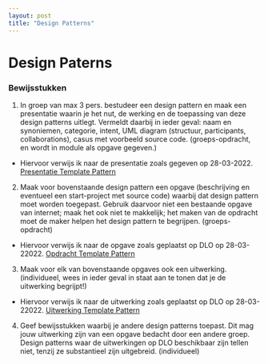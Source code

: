 ```yaml
---
layout: post
title: "Design Patterns"
---
```


# Design Paterns

### Bewijsstukken

1. In groep van max 3 pers. bestudeer een design pattern en maak een presentatie waarin je het nut, de werking en de toepassing van deze design patterns uitlegt. Vermeldt daarbij in ieder geval: naam en synoniemen, categorie, intent, UML diagram (structuur, participants, collaborations), casus met voorbeeld source code. (groeps-opdracht, en wordt in module als opgave gegeven.)

- Hiervoor verwijs ik naar de presentatie zoals gegeven op 28-03-2022. <a href="https://dlo.mijnhva.nl/d2l/le/content/329878/viewContent/1164914/View" target="_blank">Presentatie Template Pattern</a>


2. Maak voor bovenstaande design pattern een opgave (beschrijving en eventueel een start-project met source code) waarbij dat design pattern moet worden toegepast. Gebruik daarvoor niet een bestaande opgave van internet; maak het ook niet te makkelijk; het maken van de opdracht moet de maker helpen het design pattern te begrijpen. (groeps-opdracht)

- Hiervoor verwijs ik naar de opgave zoals geplaatst op DLO op 28-03-22022. <a href="https://dlo.mijnhva.nl/d2l/le/content/329878/viewContent/1164915/View" target="_blank">Opdracht Template Pattern</a>


3. Maak voor elk van bovenstaande opgaves ook een uitwerking. (individueel, wees in ieder geval in staat aan te tonen dat je de uitwerking begrijpt!)

- Hiervoor verwijs ik naar de uitwerking zoals geplaatst op DLO op 28-03-22022. <a href="https://dlo.mijnhva.nl/d2l/le/content/329878/viewContent/1164913/View" target="_blank">Uitwerking Template Pattern</a>


4. Geef bewijsstukken waarbij je andere design patterns toepast. Dit mag jouw uitwerking zijn van een opgave bedacht door een andere groep. Design patterns waar de uitwerkingen op DLO beschikbaar zijn tellen niet, tenzij ze substantieel zijn uitgebreid. (individueel)
